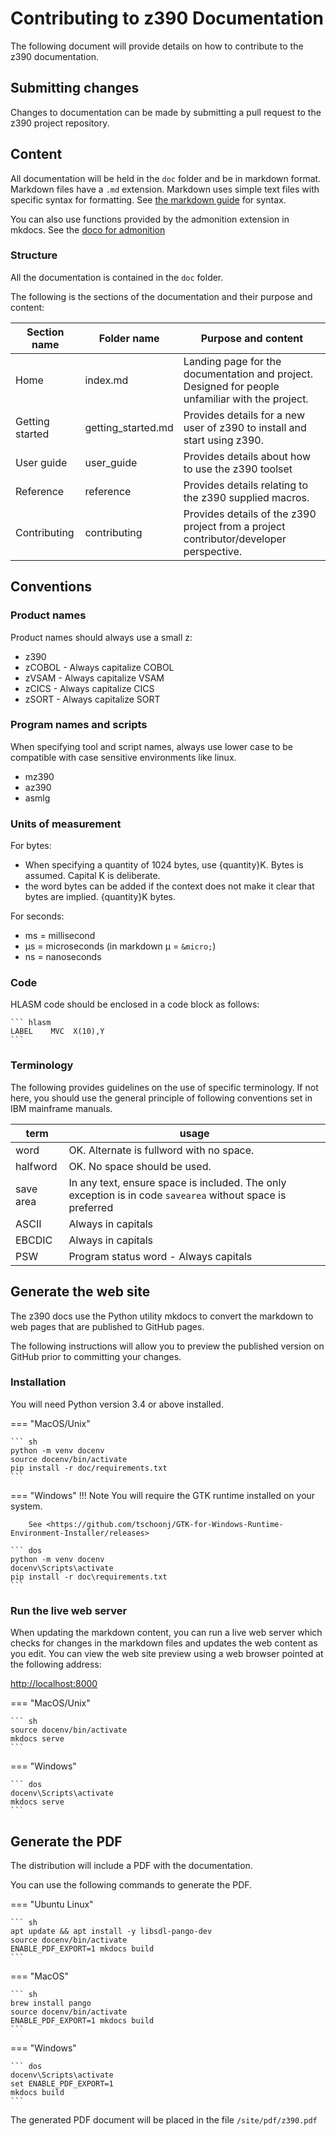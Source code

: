 # Contributing to z390 Documentation

The following document will provide details on how to contribute to the z390 documentation.

## Submitting changes

Changes to documentation can be made by submitting a pull request to the z390 project repository.

## Content

All documentation will be held in the `doc` folder and be in markdown format.
Markdown files have a `.md` extension.
Markdown uses simple text files with specific syntax for formatting. See [the markdown guide](https://www.markdownguide.org/basic-syntax/) for syntax.

You can also use functions provided by the admonition extension in mkdocs. See the [doco for admonition](https://python-markdown.github.io/extensions/admonition/)

### Structure

All the documentation is contained in the `doc` folder.

The following is the sections of the documentation and their purpose and content:

Section name    |  Folder name       | Purpose and content
----------------|--------------------|--------------------
Home            | index.md           | Landing page for the documentation and project. Designed for people unfamiliar with the project.
Getting started | getting_started.md | Provides details for a new user of z390 to install and start using z390.
User guide      | user_guide         | Provides details about how to use the z390 toolset
Reference       | reference          | Provides details relating to the z390 supplied macros.
Contributing    | contributing       | Provides details of the z390 project from a project contributor/developer perspective.

## Conventions

### Product names

Product names should always use a small z:

* z390
* zCOBOL  - Always capitalize COBOL
* zVSAM   - Always capitalize VSAM
* zCICS   - Always capitalize CICS
* zSORT   - Always capitalize SORT

###  Program names and scripts

When specifying tool and script names, always use lower case to be compatible with case sensitive environments like linux.

* mz390
* az390
* asmlg

### Units of measurement

For bytes:

* When specifying a quantity of 1024 bytes, use {quantity}K. Bytes is assumed. Capital K is deliberate.
* the word bytes can be added if the context does not make it clear that bytes are implied. {quantity}K bytes.

For seconds:

* ms = millisecond
* &micro;s = microseconds (in markdown &micro; = `&micro;`)
* ns = nanoseconds

### Code

HLASM code should be enclosed in a code block as follows:

    ``` hlasm
    LABEL    MVC  X(10),Y
    ```

### Terminology

The following provides guidelines on the use of specific terminology. If not here, you should use the general 
principle of following conventions set in IBM mainframe manuals.

term      | usage
----------|------
word      | OK. Alternate is fullword with no space.
halfword  | OK. No space should be used.
save area | In any text, ensure space is included. The only exception is in code `savearea` without space is preferred 
ASCII     | Always in capitals
EBCDIC    | Always in capitals
PSW       | Program status word - Always capitals

## Generate the web site

The z390 docs use the Python utility mkdocs to convert the markdown to web pages that are published to GitHub pages.

The following instructions will allow you to preview the published version on GitHub prior to committing your changes.

### Installation

You will need Python version 3.4 or above installed.

=== "MacOS/Unix"

    ``` sh
    python -m venv docenv
    source docenv/bin/activate
    pip install -r doc/requirements.txt
    ```

=== "Windows"
    !!! Note
        You will require the GTK runtime installed on your system.

        See <https://github.com/tschoonj/GTK-for-Windows-Runtime-Environment-Installer/releases>

    ``` dos
    python -m venv docenv
    docenv\Scripts\activate
    pip install -r doc\requirements.txt
    ```

### Run the live web server

When updating the markdown content, you can run a live web server which checks for changes in the markdown files and updates the web content as you edit.
You can view the web site preview using a web browser pointed at the following address:

<http://localhost:8000>

=== "MacOS/Unix"
        
    ``` sh
    source docenv/bin/activate
    mkdocs serve
    ```

=== "Windows"

    ``` dos
    docenv\Scripts\activate
    mkdocs serve
    ```

## Generate the PDF

The distribution will include a PDF with the documentation. 

You can use the following commands to generate the PDF.

=== "Ubuntu Linux"
       
    ``` sh
    apt update && apt install -y libsdl-pango-dev
    source docenv/bin/activate
    ENABLE_PDF_EXPORT=1 mkdocs build
    ```

=== "MacOS"



    ``` sh
    brew install pango
    source docenv/bin/activate
    ENABLE_PDF_EXPORT=1 mkdocs build
    ```


=== "Windows"

    ``` dos
    docenv\Scripts\activate
    set ENABLE_PDF_EXPORT=1 
    mkdocs build
    ```

The generated PDF document will be placed in the file `/site/pdf/z390.pdf`

